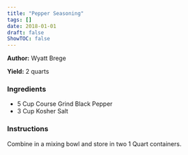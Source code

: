 ```yaml
---
title: "Pepper Seasoning"
tags: []
date: 2018-01-01
draft: false
ShowTOC: false
---
```


**Author:** Wyatt Brege

**Yield:** 2 quarts


### Ingredients

-   5 Cup Course Grind Black Pepper
-   3 Cup Kosher Salt

### Instructions 

Combine in a mixing bowl and store in two 1 Quart containers.
